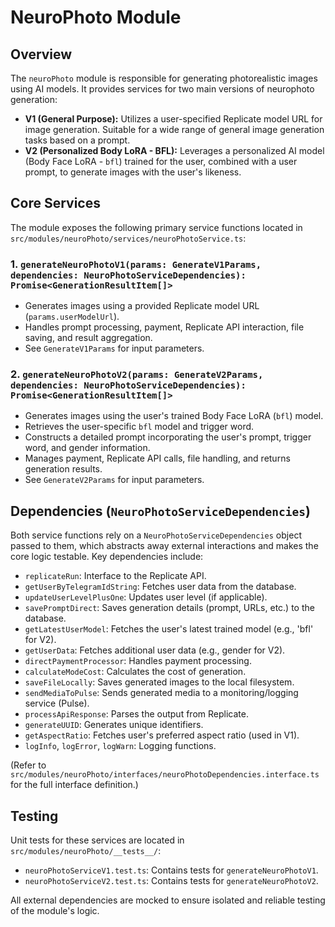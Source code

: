 # NeuroPhoto Module

## Overview

The `neuroPhoto` module is responsible for generating photorealistic images using AI models. It provides services for two main versions of neurophoto generation:

-   **V1 (General Purpose):** Utilizes a user-specified Replicate model URL for image generation. Suitable for a wide range of general image generation tasks based on a prompt.
-   **V2 (Personalized Body LoRA - BFL):** Leverages a personalized AI model (Body Face LoRA - `bfl`) trained for the user, combined with a user prompt, to generate images with the user's likeness.

## Core Services

The module exposes the following primary service functions located in `src/modules/neuroPhoto/services/neuroPhotoService.ts`:

### 1. `generateNeuroPhotoV1(params: GenerateV1Params, dependencies: NeuroPhotoServiceDependencies): Promise<GenerationResultItem[]>`

   -   Generates images using a provided Replicate model URL (`params.userModelUrl`).
   -   Handles prompt processing, payment, Replicate API interaction, file saving, and result aggregation.
   -   See `GenerateV1Params` for input parameters.

### 2. `generateNeuroPhotoV2(params: GenerateV2Params, dependencies: NeuroPhotoServiceDependencies): Promise<GenerationResultItem[]>`

   -   Generates images using the user's trained Body Face LoRA (`bfl`) model.
   -   Retrieves the user-specific `bfl` model and trigger word.
   -   Constructs a detailed prompt incorporating the user's prompt, trigger word, and gender information.
   -   Manages payment, Replicate API calls, file handling, and returns generation results.
   -   See `GenerateV2Params` for input parameters.

## Dependencies (`NeuroPhotoServiceDependencies`)

Both service functions rely on a `NeuroPhotoServiceDependencies` object passed to them, which abstracts away external interactions and makes the core logic testable. Key dependencies include:

-   `replicateRun`: Interface to the Replicate API.
-   `getUserByTelegramIdString`: Fetches user data from the database.
-   `updateUserLevelPlusOne`: Updates user level (if applicable).
-   `savePromptDirect`: Saves generation details (prompt, URLs, etc.) to the database.
-   `getLatestUserModel`: Fetches the user's latest trained model (e.g., 'bfl' for V2).
-   `getUserData`: Fetches additional user data (e.g., gender for V2).
-   `directPaymentProcessor`: Handles payment processing.
-   `calculateModeCost`: Calculates the cost of generation.
-   `saveFileLocally`: Saves generated images to the local filesystem.
-   `sendMediaToPulse`: Sends generated media to a monitoring/logging service (Pulse).
-   `processApiResponse`: Parses the output from Replicate.
-   `generateUUID`: Generates unique identifiers.
-   `getAspectRatio`: Fetches user's preferred aspect ratio (used in V1).
-   `logInfo`, `logError`, `logWarn`: Logging functions.

(Refer to `src/modules/neuroPhoto/interfaces/neuroPhotoDependencies.interface.ts` for the full interface definition.)

## Testing

Unit tests for these services are located in `src/modules/neuroPhoto/__tests__/`:

-   `neuroPhotoServiceV1.test.ts`: Contains tests for `generateNeuroPhotoV1`.
-   `neuroPhotoServiceV2.test.ts`: Contains tests for `generateNeuroPhotoV2`.

All external dependencies are mocked to ensure isolated and reliable testing of the module's logic. 